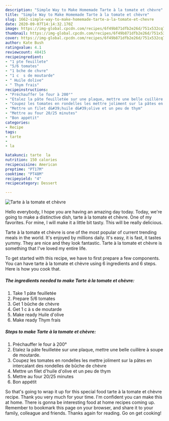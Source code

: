 ```yaml
---
description: "Simple Way to Make Homemade Tarte à la tomate et chèvre"
title: "Simple Way to Make Homemade Tarte à la tomate et chèvre"
slug: 1662-simple-way-to-make-homemade-tarte-a-la-tomate-et-chevre
date: 2020-09-07T14:14:32.170Z
image: https://img-global.cpcdn.com/recipes/6f49b871dfb2e26d/751x532cq70/tarte-a-la-tomate-et-chevre-photo-principale-de-la-recette.jpg
thumbnail: https://img-global.cpcdn.com/recipes/6f49b871dfb2e26d/751x532cq70/tarte-a-la-tomate-et-chevre-photo-principale-de-la-recette.jpg
cover: https://img-global.cpcdn.com/recipes/6f49b871dfb2e26d/751x532cq70/tarte-a-la-tomate-et-chevre-photo-principale-de-la-recette.jpg
author: Kate Bush
ratingvalue: 4.1
reviewcount: 48415
recipeingredient:
- "1 pte feuillete"
- "5/6 tomates"
- "1 bche de chvre"
- "1 c  s de moutarde"
- " Huile dolive"
- " Thym frais"
recipeinstructions:
- "Préchauffer le four à 200°"
- "Etalez la pâte feuilletée sur une plaque, mettre une belle cuillère à soupe de moutarde."
- "Coupez les tomates en rondelles les mettre joliment sur la pâtes en intercalant des rondelles de bûche de chèvre"
- "Mettre un filet d&#39;huile d&#39;olive et un peu de thym"
- "Mettre au four 20/25 minutes"
- "Bon appétit"
categories:
- Recipe
tags:
- tarte
- 
- la

katakunci: tarte  la 
nutrition: 150 calories
recipecuisine: American
preptime: "PT17M"
cooktime: "PT48M"
recipeyield: "4"
recipecategory: Dessert

---
```



![Tarte à la tomate et chèvre](https://img-global.cpcdn.com/recipes/6f49b871dfb2e26d/751x532cq70/tarte-a-la-tomate-et-chevre-photo-principale-de-la-recette.jpg)

Hello everybody, I hope you are having an amazing day today. Today, we're going to make a distinctive dish, tarte à la tomate et chèvre. One of my favorites. For mine, I will make it a little bit tasty. This will be really delicious.



Tarte à la tomate et chèvre is one of the most popular of current trending meals in the world. It's enjoyed by millions daily. It's easy, it is fast, it tastes yummy. They are nice and they look fantastic. Tarte à la tomate et chèvre is something that I've loved my entire life.


To get started with this recipe, we have to first prepare a few components. You can have tarte à la tomate et chèvre using 6 ingredients and 6 steps. Here is how you cook that.

<!--inarticleads1-->

##### The ingredients needed to make Tarte à la tomate et chèvre:

1. Take 1 pâte feuilletée
1. Prepare 5/6 tomates
1. Get 1 bûche de chèvre
1. Get 1 c à s de moutarde
1. Make ready  Huile d&#39;olive
1. Make ready  Thym frais




<!--inarticleads2-->

##### Steps to make Tarte à la tomate et chèvre:

1. Préchauffer le four à 200°
1. Etalez la pâte feuilletée sur une plaque, mettre une belle cuillère à soupe de moutarde.
1. Coupez les tomates en rondelles les mettre joliment sur la pâtes en intercalant des rondelles de bûche de chèvre
1. Mettre un filet d&#39;huile d&#39;olive et un peu de thym
1. Mettre au four 20/25 minutes
1. Bon appétit




So that's going to wrap it up for this special food tarte à la tomate et chèvre recipe. Thank you very much for your time. I'm confident you can make this at home. There is gonna be interesting food at home recipes coming up. Remember to bookmark this page on your browser, and share it to your family, colleague and friends. Thanks again for reading. Go on get cooking!
